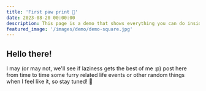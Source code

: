 ```yaml
---
title: 'First paw print 🐾'
date: 2023-08-20 00:00:00
description: This page is a demo that shows everything you can do inside portfolio and blog posts.
featured_image: '/images/demo/demo-square.jpg'
---
```


## Hello there!

I may (or may not, we'll see if laziness gets the best of me :p) post here from time to time some furry related life events or other random things when I feel like it, so stay tuned! 🚀